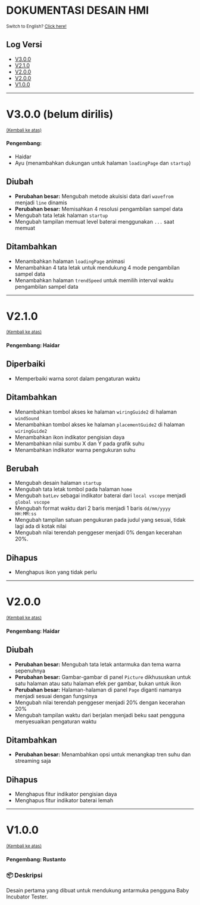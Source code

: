 # DOKUMENTASI DESAIN HMI
<sup>Switch to English? [Click here!](HMI_Design.md)</sup>

## Log Versi
- [V3.0.0](#v300-belum-dirilis)
- [V2.1.0](#v210)
- [V2.0.0](#v200)
- [V2.0.0](#v200)
- [V1.0.0](#v100) 

- - - -

# V3.0.0 (belum dirilis)
<sup>[(Kembali ke atas)](#log-versi)</sup>

#### Pengembang:
- Haidar
- Ayu (menambahkan dukungan untuk halaman `loadingPage` dan `startup`)
  
## Diubah
- **Perubahan besar:** Mengubah metode akuisisi data dari `wavefrom` menjadi `line` dinamis
- **Perubahan besar:** Memisahkan 4 resolusi pengambilan sampel data 
- Mengubah tata letak halaman `startup`
- Mengubah tampilan memuat level baterai menggunakan `...` saat memuat

## Ditambahkan
- Menambahkan halaman `loadingPage` animasi
- Menambahkan 4 tata letak untuk mendukung 4 mode pengambilan sampel data  
- Menambahkan halaman `trendSpeed` untuk memilih interval waktu pengambilan sampel data

- - - -

# V2.1.0
<sup>[(Kembali ke atas)](#log-versi)</sup>

#### Pengembang: Haidar

## Diperbaiki
- Memperbaiki warna sorot dalam pengaturan waktu 

## Ditambahkan
- Menambahkan tombol akses ke halaman `wiringGuide2` di halaman `windSound`
- Menambahkan tombol akses ke halaman `placementGuide2` di halaman `wiringGuide2`
- Menambahkan ikon indikator pengisian daya
- Menambahkan nilai sumbu X dan Y pada grafik suhu
- Menambahkan indikator warna pengukuran suhu

## Berubah
- Mengubah desain halaman `startup`
- Mengubah tata letak tombol pada halaman `home`
- Mengubah `batLev` sebagai indikator baterai dari `local vscope` menjadi `global vscope`
- Mengubah format waktu dari 2 baris menjadi 1 baris `dd/mm/yyyy HH:MM:ss`
- Mengubah tampilan satuan pengukuran pada judul yang sesuai, tidak lagi ada di kotak nilai
- Mengubah nilai terendah penggeser menjadi 0% dengan kecerahan 20%.

## Dihapus
- Menghapus ikon yang tidak perlu

- - - -

# V2.0.0
<sup>[(Kembali ke atas)](#log-versi)</sup>

#### Pengembang: Haidar
## Diubah
- **Perubahan besar:** Mengubah tata letak antarmuka dan tema warna sepenuhnya
- **Perubahan besar:** Gambar-gambar di panel `Picture` dikhususkan untuk satu halaman atau satu halaman efek per gambar, bukan untuk ikon
- **Perubahan besar:** Halaman-halaman di panel `Page` diganti namanya menjadi sesuai dengan fungsinya
- Mengubah nilai terendah penggeser menjadi 20% dengan kecerahan 20%
- Mengubah tampilan waktu dari berjalan menjadi beku saat pengguna menyesuaikan pengaturan waktu

## Ditambahkan
- **Perubahan besar:** Menambahkan opsi untuk menangkap tren suhu dan streaming saja

## Dihapus
- Menghapus fitur indikator pengisian daya
- Menghapus fitur indikator baterai lemah

- - - -

# V1.0.0
<sup>[(Kembali ke atas)](#log-versi)</sup>

#### Pengembang: Rustanto
### :package: Deskripsi
Desain pertama yang dibuat untuk mendukung antarmuka pengguna Baby Incubator Tester.